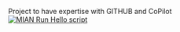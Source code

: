Project to have expertise with GITHUB and CoPilot <br/>
[![MIAN Run Hello script](https://github.com/umeshsureban/VUMA/actions/workflows/myfirstrun.yml/badge.svg)](https://github.com/umeshsureban/VUMA/actions/workflows/myfirstrun.yml)
